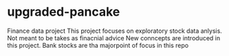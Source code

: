 # upgraded-pancake
Finance data project
This project focuses on exploratory stock data anlysis. Not meant to be takes as finacnial advice
New conncepts are introduced in this project.
Bank stocks are tha majorpoint of focus in this repo
